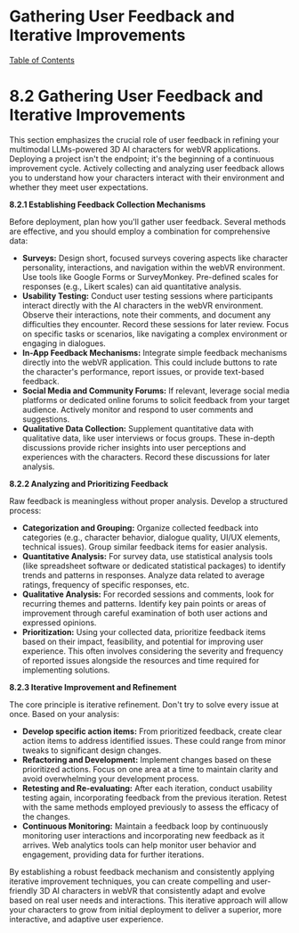 # Gathering User Feedback and Iterative Improvements

[Table of Contents](#table-of-contents)

# 8.2 Gathering User Feedback and Iterative Improvements

This section emphasizes the crucial role of user feedback in refining your multimodal LLMs-powered 3D AI characters for webVR applications.  Deploying a project isn't the endpoint; it's the beginning of a continuous improvement cycle. Actively collecting and analyzing user feedback allows you to understand how your characters interact with their environment and whether they meet user expectations.

**8.2.1 Establishing Feedback Collection Mechanisms**

Before deployment, plan how you'll gather user feedback.  Several methods are effective, and you should employ a combination for comprehensive data:

* **Surveys:** Design short, focused surveys covering aspects like character personality, interactions, and navigation within the webVR environment. Use tools like Google Forms or SurveyMonkey.  Pre-defined scales for responses (e.g., Likert scales) can aid quantitative analysis.
* **Usability Testing:** Conduct user testing sessions where participants interact directly with the AI characters in the webVR environment.  Observe their interactions, note their comments, and document any difficulties they encounter. Record these sessions for later review.  Focus on specific tasks or scenarios, like navigating a complex environment or engaging in dialogues.
* **In-App Feedback Mechanisms:** Integrate simple feedback mechanisms directly into the webVR application.  This could include buttons to rate the character's performance, report issues, or provide text-based feedback.
* **Social Media and Community Forums:**  If relevant, leverage social media platforms or dedicated online forums to solicit feedback from your target audience.  Actively monitor and respond to user comments and suggestions.
* **Qualitative Data Collection:**  Supplement quantitative data with qualitative data, like user interviews or focus groups. These in-depth discussions provide richer insights into user perceptions and experiences with the characters.  Record these discussions for later analysis.


**8.2.2 Analyzing and Prioritizing Feedback**

Raw feedback is meaningless without proper analysis.  Develop a structured process:

* **Categorization and Grouping:** Organize collected feedback into categories (e.g., character behavior, dialogue quality, UI/UX elements, technical issues).  Group similar feedback items for easier analysis.
* **Quantitative Analysis:** For survey data, use statistical analysis tools (like spreadsheet software or dedicated statistical packages) to identify trends and patterns in responses. Analyze data related to average ratings, frequency of specific responses, etc.
* **Qualitative Analysis:**  For recorded sessions and comments, look for recurring themes and patterns.  Identify key pain points or areas of improvement through careful examination of both user actions and expressed opinions.
* **Prioritization:**  Using your collected data, prioritize feedback items based on their impact, feasibility, and potential for improving user experience. This often involves considering the severity and frequency of reported issues alongside the resources and time required for implementing solutions.


**8.2.3 Iterative Improvement and Refinement**

The core principle is iterative refinement.  Don't try to solve every issue at once. Based on your analysis:

* **Develop specific action items:**  From prioritized feedback, create clear action items to address identified issues.  These could range from minor tweaks to significant design changes.
* **Refactoring and Development:** Implement changes based on these prioritized actions.  Focus on one area at a time to maintain clarity and avoid overwhelming your development process.
* **Retesting and Re-evaluating:**  After each iteration, conduct usability testing again, incorporating feedback from the previous iteration.  Retest with the same methods employed previously to assess the efficacy of the changes.
* **Continuous Monitoring:**  Maintain a feedback loop by continuously monitoring user interactions and incorporating new feedback as it arrives.  Web analytics tools can help monitor user behavior and engagement, providing data for further iterations.

By establishing a robust feedback mechanism and consistently applying iterative improvement techniques, you can create compelling and user-friendly 3D AI characters in webVR that consistently adapt and evolve based on real user needs and interactions.  This iterative approach will allow your characters to grow from initial deployment to deliver a superior, more interactive, and adaptive user experience.


<a id='chapter-8-subchapter-5'></a>
